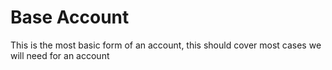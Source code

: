 # Base Account

This is the most basic form of an account, this should cover most cases we will need for an account
